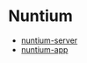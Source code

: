 # Nuntium

- [nuntium-server](https://github.com/Qrivi/nuntium-server)
- [nuntium-app](https://github.com/Qrivi/nuntium-app)
